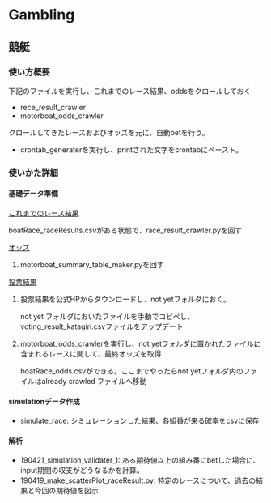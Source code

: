 # Gambling

## 競艇
### 使い方概要
下記のファイルを実行し、これまでのレース結果、oddsをクロールしておく
- rece_result_crawler
- motorboat_odds_crawler

クロールしてきたレースおよびオッズを元に、自動betを行う。
- crontab_generaterを実行し、printされた文字をcrontabにペースト。


### 使いかた詳細
#### 基礎データ準備
<u>これまでのレース結果</u>

boatRace_raceResults.csvがある状態で、race_result_crawler.pyを回す
 
<u>オッズ</u>
1. motorboat_summary_table_maker.pyを回す

<u>投票結果</u>
1. 投票結果を公式HPからダウンロードし、not yetフォルダにおく。

    not yet フォルダにおいたファイルを手動でコピペし、voting_result_katagiri.csvファイルをアップデート
    
2. motorboat_odds_crawlerを実行し、not yetフォルダに置かれたファイルに含まれるレースに関して、最終オッズを取得

    boatRace_odds.csvができる。ここまでやったらnot yetフォルダ内のファイルはalready crawled ファイルへ移動

#### simulationデータ作成
- simulate_race: シミュレーションした結果、各組番が来る確率をcsvに保存

#### 解析
- 190421_simulation_validater_1: ある期待値以上の組み番にbetした場合に、input期間の収支がどうなるかを計算。
- 190419_make_scatterPlot_raceResult.py: 特定のレースについて、過去の結果と今回の期待値を図示
